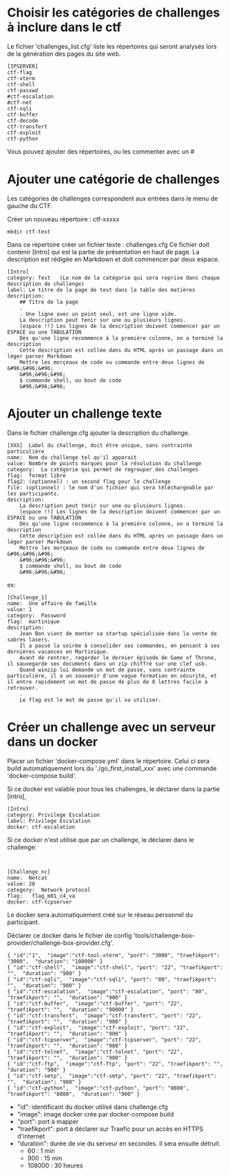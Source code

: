 # Choisir les catégories de challenges à inclure dans le ctf

Le fichier 'challenges_list.cfg' liste les répertoires qui seront analysés lors de la génération des pages du site web.
```
[IPSERVER]
ctf-flag
ctf-xterm
ctf-shell
ctf-passwd
#ctf-escalation
#ctf-net
ctf-sqli
ctf-buffer
ctf-decode
ctf-transfert
ctf-exploit
ctf-python
```
Vous pouvez ajouter des répertoires, ou les commenter avec un #



# Ajouter une catégorie de challenges

Les catégories de challenges correspondent aux entrées dans le menu de gauche du CTF.

Créer un nouveau répertoire : ctf-xxxxx
````
mkdir ctf-test
````

Dans ce répertoire créer un fichier texte : challenges.cfg
Ce fichier doit contenir [Intro] qui est la partie de présentation en haut de page.
La description est rédigée en Markdown et doit commencer par deux espace.

```
[Intro]
category: Test   (Le nom de la catégorie qui sera reprise dans chaque description de challenge)
label: Le titre de la page de test dans la table des matières 
description:    
    ## Titre de la page
    .
    . Une ligne avec un point seul, est une ligne vide.
    La description peut tenir sur une ou plusieurs lignes.
    [espace !!] Les lignes de la description doivent commencer par un ESPACE ou une TABULATION
    Dès qu'une ligne recommence à la première colonne, on a terminé la description
    Cette description est collée dans du HTML après un passage dans un léger parser Markdown
    Mettre les morçeaux de code ou commande entre deux lignes de &#96;&#96;&#96;
    &#96;&#96;&#96;
    $ commande shell, ou bout de code
    &#96;&#96;&#96;
```


# Ajouter un challenge texte 


Dans le fichier challenge.cfg ajouter la description du challenge.

```
[XXX]  Label du challenge, doit être unique, sans contrainte particulière
name:  Nom du challenge tel qu'il apparait 
value: Nombre de points marqués pour la résolution du challenge
category:  La catégorie qui permet de regrouper des challenges
flag:  format libre
flag2: (optionnel) : un second flag pour le challenge
file: (optionnel) : le nom d'un fichier qui sera téléchargeable par les participants.
description: 
    La description peut tenir sur une ou plusieurs lignes.
    [espace !!] Les lignes de la description doivent commencer par un ESPACE ou une TABULATION
    Dès qu'une ligne recommence à la première colonne, on a terminé la description
    Cette description est collée dans du HTML après un passage dans un léger parser Markdown
    Mettre les morçeaux de code ou commande entre deux lignes de &#96;&#96;&#96;
    &#96;&#96;&#96;
    $ commande shell, ou bout de code
    &#96;&#96;&#96;
```

ex:
````
[Challenge_1]
name:  Une affaire de famille
value: 1
category:  Password
flag:  martinique
description: 
    Jean Bon vient de monter sa startup spécialisée dans la vente de sabres lasers.
    Il a passé la soirée à consolider ses commandes, en pensant à ses dernières vacances en Martinique.
    Avant de rentrer, regarder le dernier épisode de Game of Throne, il sauvegarde ses documents dans un zip chiffré sur une clef usb.
    Quand winzip lui demande un mot de passe, sans contrainte particulière, il a un souvenir d'une vague formation en sécurité, et il entre rapidement un mot de passe de plus de 8 lettres facile à retrouver.
    .
    Le flag est le mot de passe qu'il va utiliser. 
````
    




# Créer un challenge avec un serveur dans un docker


Placer un fichier 'docker-compose.yml' dans le répertoire. Celui ci sera build automatiquement lors du './go_first_install_xxx' avec une commande 'docker-compose build'.

Si ce docker est valable pour tous les challenges, le déclarer dans la partie [intro], 
````
[Intro]
category: Privilege Escalation
label: Privilege Escalation
docker: ctf-escalation
````

Si ce docker n'est utilisé que par un challenge, le déclarer dans le challenge:
````


[Challenge_nc]
name:  Netcat
value: 20
category:  Network protocol
flag:   flag_m01_c4_va
docker: ctf-tcpserver
````

Le docker sera automatiquement créé sur le réseau personnel du participant.


Déclarer ce docker dans le fichier de config 'tools/challenge-box-provider/challenge-box-provider.cfg'.
````
{ "id":"1",  "image":"ctf-tool-xterm", "port": "3000", "traefikport": "3000",  "duration": "108000" }
{ "id":"ctf-shell",  "image":"ctf-shell", "port": "22", "traefikport": "",  "duration": "900" }
{ "id":"ctf-sqli",  "image":"ctf-sqli", "port": "80", "traefikport": "",  "duration": "900" }
{ "id":"ctf-escalation",  "image":"ctf-escalation", "port": "80", "traefikport": "",  "duration": "900" }
{ "id":"ctf-buffer",  "image":"ctf-buffer", "port": "22", "traefikport": "",  "duration": "90000" }
{ "id":"ctf-transfert",  "image":"ctf-transfert", "port": "22", "traefikport": "",  "duration": "900" }
{ "id":"ctf-exploit",  "image":"ctf-exploit", "port": "22", "traefikport": "",  "duration": "900" }
{ "id":"ctf-tcpserver",  "image":"ctf-tcpserver", "port": "22", "traefikport": "",  "duration": "900" }
{ "id":"ctf-telnet",  "image":"ctf-telnet", "port": "22", "traefikport": "",  "duration": "900" }
{ "id":"ctf-ftp",  "image":"ctf-ftp", "port": "22", "traefikport": "",  "duration": "900" }
{ "id":"ctf-smtp",  "image":"ctf-smtp", "port": "22", "traefikport": "",  "duration": "900" }
{ "id":"ctf-python",  "image":"ctf-python", "port": "8080", "traefikport": "8080",  "duration": "900" }
````
- "id": identificant du docker utilisé dans challenge.cfg
- "image": image docker crée par docker-compose build
- "port": port à mapper
- "traefikport": port à déclarer sur Traefic pour un accès en HTTPS d'internet
- "duration": durée de vie du serveur en secondes. Il sera ensuite détruit.
    - 60 : 1 min
    - 900 : 15 min
    - 108000 : 30 heures









